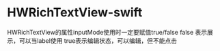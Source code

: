 # HWRichTextView-swift
HWRichTextView的属性inputMode使用时一定要赋值true/false
false 表示展示，可以当label使用
true表示编辑状态，可以编辑，但不能点击
